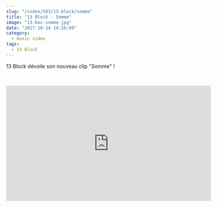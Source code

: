 ```yaml
--- 
slug: "/video/583/13-block/somme"
title: "13 Block - Somme"
image: "13-boc-somme.jpg"
date: "2017-10-14 14:26:09"
category:
  - music video
tags:
  - 13 Block
---
```

<p>13 Block dévoile son nouveau clip "Somme" !</p><br/><p><iframe width="560" height="315" src="https://www.youtube.com/embed/sMoJnq8O378" frameborder="0" allowfullscreen></iframe></p>